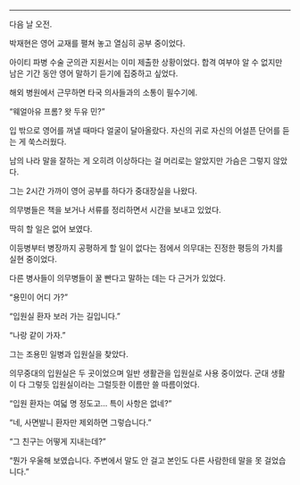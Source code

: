 * * *

다음 날 오전.

박재현은 영어 교재를 펼쳐 놓고 열심히 공부 중이었다.

아이티 파병 수술 군의관 지원서는 이미 제출한 상황이었다. 합격 여부야 알 수 없지만 남은 기간 동안 영어 말하기 듣기에 집중하고 싶었다.

해외 병원에서 근무하면 타국 의사들과의 소통이 필수기에.

“웨얼아유 프롬? 왓 두유 민?”

입 밖으로 영어를 꺼낼 때마다 얼굴이 달아올랐다. 자신의 귀로 자신의 어설픈 단어를 듣는 게 쑥스러웠다.

남의 나라 말을 잘하는 게 오히려 이상하다는 걸 머리로는 알았지만 가슴은 그렇지 않았다.

그는 2시간 가까이 영어 공부를 하다가 중대장실을 나왔다.

의무병들은 책을 보거나 서류를 정리하면서 시간을 보내고 있었다.

딱히 할 일은 없어 보였다.

이등병부터 병장까지 공평하게 할 일이 없다는 점에서 의무대는 진정한 평등의 가치를 실현 중이었다.

다른 병사들이 의무병들이 꿀 빤다고 말하는 데는 다 근거가 있었다.

“용민이 어디 가?”

“입원실 환자 보러 가는 길입니다.”

“나랑 같이 가자.”

그는 조용민 일병과 입원실을 찾았다.

의무중대의 입원실은 두 곳이었으며 일반 생활관을 입원실로 사용 중이었다. 군대 생활이 다 그렇듯 입원실이라는 그럴듯한 이름만 쓸 따름이었다.

“입원 환자는 여덟 명 정도고… 특이 사항은 없네?”

“네, 사면발니 환자만 제외하면 그렇습니다.”

“그 친구는 어떻게 지내는데?”

“뭔가 우울해 보였습니다. 주변에서 말도 안 걸고 본인도 다른 사람한테 말을 못 걸었습니다.”